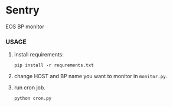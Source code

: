 # Sentry
EOS BP monitor

### USAGE


1. install requirements:

    ```
    pip install -r requrements.txt
    ```


2. change HOST and BP name you want to monitor in `monitor.py`.


3. run cron job.

    ```
    python cron.py
    ```


